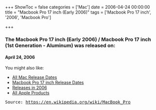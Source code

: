 +++
ShowToc = false
categories = ['Mac']
date = 2006-04-24 00:00:00
title = "Macbook Pro 17 inch (Early 2006)"
tags = ['Macbook Pro 17 inch', '2006', 'Macbook Pro']

+++

### The Macbook Pro 17 inch (Early 2006) / Macbook Pro 17 inch (1st Generation - Aluminum) was released on: 
#### April 24, 2006


<!--more-->


    
You might also like:

- [All Mac Release Dates](https://AppleReleaseDate.com/categories/mac/)
- [Macbook Pro 17 inch Release Dates](https://AppleReleaseDate.com/tags/macbook-pro-17-inch/)
- [Releases in 2006](https://AppleReleaseDate.com/tags/2006/)
- [All Apple Products](https://AppleReleaseDate.com/categories/)



<kbd> Source: https://en.wikipedia.org/wiki/MacBook_Pro</kbd>

